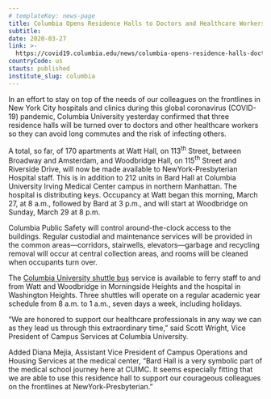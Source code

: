 ```yaml
---
# templateKey: news-page
title: Columbia Opens Residence Halls to Doctors and Healthcare Workers
subtitle: 
date: 2020-03-27
link: >-
  https://covid19.columbia.edu/news/columbia-opens-residence-halls-doctors-and-healthcare-workers
countryCode: us
stauts: published
institute_slug: columbia
---
```

<div class="field field--name-field-cu-content field--type-entity-reference-revisions field--label-hidden field--items">

<div class="field--item">

<div id="text-529" class="paragraph paragraph--type--text paragraph--view-mode--default anchored">

<div class="field field--name-field-cu-wysiwyg field--type-text-long field--label-hidden field--item">

In an effort to stay on top of the needs of our colleagues on the frontlines in New York City hospitals and clinics during this global coronavirus (COVID-19) pandemic, Columbia University yesterday confirmed that three residence halls will be turned over to doctors and other healthcare workers so they can avoid long commutes and the risk of infecting others.

A total, so far, of 170 apartments at Watt Hall, on 113<sup>th</sup> Street, between Broadway and Amsterdam, and Woodbridge Hall, on 115<sup>th</sup> Street and Riverside Drive, will now be made available to NewYork-Presbyterian Hospital staff. This is in addition to 212 units in Bard Hall at Columbia University Irving Medical Center campus in northern Manhattan. The hospital is distributing keys. Occupancy at Watt began this morning, March 27, at 8 a.m., followed by Bard at 3 p.m., and will start at Woodbridge on Sunday, March 29 at 8 p.m.

Columbia Public Safety will control around-the-clock access to the buildings. Regular custodial and maintenance services will be provided in the common areas—corridors, stairwells, elevators—garbage and recycling removal will occur at central collection areas, and rooms will be cleaned when occupants turn over.

The [Columbia University shuttle bus](https://transportation.columbia.edu/content/intercampus-shuttle) service is available to ferry staff to and from Watt and Woodbridge in Morningside Heights and the hospital in Washington Heights. Three shuttles will operate on a regular academic year schedule from 8 a.m. to 1 a.m., seven days a week, including holidays.

“We are honored to support our healthcare professionals in any way we can as they lead us through this extraordinary time,” said Scott Wright, Vice President of Campus Services at Columbia University.

Added Diana Mejia, Assistant Vice President of Campus Operations and Housing Services at the medical center, “Bard Hall is a very symbolic part of the medical school journey here at CUIMC. It seems especially fitting that we are able to use this residence hall to support our courageous colleagues on the frontlines at NewYork-Presbyterian.”

</div>

</div>

</div>

</div>
